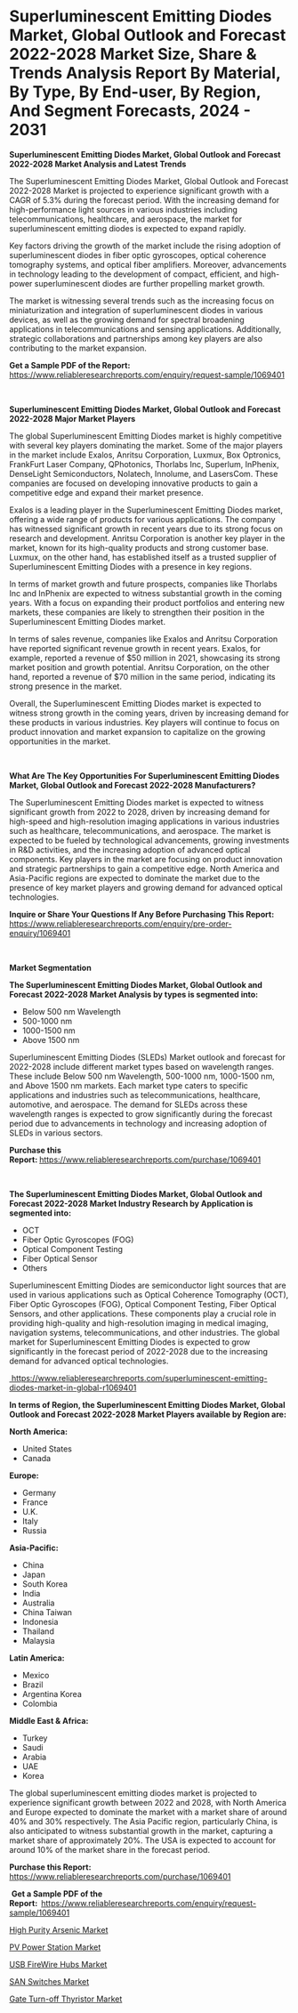 <p><h1>Superluminescent Emitting Diodes Market, Global Outlook and Forecast 2022-2028 Market Size, Share & Trends Analysis Report By Material, By Type, By End-user, By Region, And Segment Forecasts, 2024 - 2031</h1></p><p><strong>Superluminescent Emitting Diodes Market, Global Outlook and Forecast 2022-2028 Market Analysis and Latest Trends</strong></p>
<p><p>The Superluminescent Emitting Diodes Market, Global Outlook and Forecast 2022-2028 Market is projected to experience significant growth with a CAGR of 5.3% during the forecast period. With the increasing demand for high-performance light sources in various industries including telecommunications, healthcare, and aerospace, the market for superluminescent emitting diodes is expected to expand rapidly.</p><p>Key factors driving the growth of the market include the rising adoption of superluminescent diodes in fiber optic gyroscopes, optical coherence tomography systems, and optical fiber amplifiers. Moreover, advancements in technology leading to the development of compact, efficient, and high-power superluminescent diodes are further propelling market growth.</p><p>The market is witnessing several trends such as the increasing focus on miniaturization and integration of superluminescent diodes in various devices, as well as the growing demand for spectral broadening applications in telecommunications and sensing applications. Additionally, strategic collaborations and partnerships among key players are also contributing to the market expansion.</p></p>
<p><strong>Get a Sample PDF of the Report:&nbsp;</strong> <a href="https://www.reliableresearchreports.com/enquiry/request-sample/1069401">https://www.reliableresearchreports.com/enquiry/request-sample/1069401</a></p>
<p>&nbsp;</p>
<p><strong>Superluminescent Emitting Diodes Market, Global Outlook and Forecast 2022-2028 Major Market Players</strong></p>
<p><p>The global Superluminescent Emitting Diodes market is highly competitive with several key players dominating the market. Some of the major players in the market include Exalos, Anritsu Corporation, Luxmux, Box Optronics, FrankFurt Laser Company, QPhotonics, Thorlabs Inc, Superlum, InPhenix, DenseLight Semiconductors, Nolatech, Innolume, and LasersCom. These companies are focused on developing innovative products to gain a competitive edge and expand their market presence.</p><p>Exalos is a leading player in the Superluminescent Emitting Diodes market, offering a wide range of products for various applications. The company has witnessed significant growth in recent years due to its strong focus on research and development. Anritsu Corporation is another key player in the market, known for its high-quality products and strong customer base. Luxmux, on the other hand, has established itself as a trusted supplier of Superluminescent Emitting Diodes with a presence in key regions.</p><p>In terms of market growth and future prospects, companies like Thorlabs Inc and InPhenix are expected to witness substantial growth in the coming years. With a focus on expanding their product portfolios and entering new markets, these companies are likely to strengthen their position in the Superluminescent Emitting Diodes market.</p><p>In terms of sales revenue, companies like Exalos and Anritsu Corporation have reported significant revenue growth in recent years. Exalos, for example, reported a revenue of $50 million in 2021, showcasing its strong market position and growth potential. Anritsu Corporation, on the other hand, reported a revenue of $70 million in the same period, indicating its strong presence in the market.</p><p>Overall, the Superluminescent Emitting Diodes market is expected to witness strong growth in the coming years, driven by increasing demand for these products in various industries. Key players will continue to focus on product innovation and market expansion to capitalize on the growing opportunities in the market.</p></p>
<p>&nbsp;</p>
<p><strong>What Are The Key Opportunities For Superluminescent Emitting Diodes Market, Global Outlook and Forecast 2022-2028 Manufacturers?</strong></p>
<p><p>The Superluminescent Emitting Diodes market is expected to witness significant growth from 2022 to 2028, driven by increasing demand for high-speed and high-resolution imaging applications in various industries such as healthcare, telecommunications, and aerospace. The market is expected to be fueled by technological advancements, growing investments in R&D activities, and the increasing adoption of advanced optical components. Key players in the market are focusing on product innovation and strategic partnerships to gain a competitive edge. North America and Asia-Pacific regions are expected to dominate the market due to the presence of key market players and growing demand for advanced optical technologies.</p></p>
<p><strong>Inquire or Share Your Questions If Any Before Purchasing This Report:</strong> <a href="https://www.reliableresearchreports.com/enquiry/pre-order-enquiry/1069401">https://www.reliableresearchreports.com/enquiry/pre-order-enquiry/1069401</a></p>
<p>&nbsp;</p>
<p><strong>Market Segmentation</strong></p>
<p><strong>The Superluminescent Emitting Diodes Market, Global Outlook and Forecast 2022-2028 Market Analysis by types is segmented into:</strong></p>
<p><ul><li>Below 500 nm Wavelength</li><li>500-1000 nm</li><li>1000-1500 nm</li><li>Above 1500 nm</li></ul></p>
<p><p>Superluminescent Emitting Diodes (SLEDs) Market outlook and forecast for 2022-2028 include different market types based on wavelength ranges. These include Below 500 nm Wavelength, 500-1000 nm, 1000-1500 nm, and Above 1500 nm markets. Each market type caters to specific applications and industries such as telecommunications, healthcare, automotive, and aerospace. The demand for SLEDs across these wavelength ranges is expected to grow significantly during the forecast period due to advancements in technology and increasing adoption of SLEDs in various sectors.</p></p>
<p><strong>Purchase this Report:&nbsp;</strong><a href="https://www.reliableresearchreports.com/purchase/1069401">https://www.reliableresearchreports.com/purchase/1069401</a></p>
<p>&nbsp;</p>
<p><strong>The Superluminescent Emitting Diodes Market, Global Outlook and Forecast 2022-2028 Market Industry Research by Application is segmented into:</strong></p>
<p><ul><li>OCT</li><li>Fiber Optic Gyroscopes (FOG)</li><li>Optical Component Testing</li><li>Fiber Optical Sensor</li><li>Others</li></ul></p>
<p><p>Superluminescent Emitting Diodes are semiconductor light sources that are used in various applications such as Optical Coherence Tomography (OCT), Fiber Optic Gyroscopes (FOG), Optical Component Testing, Fiber Optical Sensors, and other applications. These components play a crucial role in providing high-quality and high-resolution imaging in medical imaging, navigation systems, telecommunications, and other industries. The global market for Superluminescent Emitting Diodes is expected to grow significantly in the forecast period of 2022-2028 due to the increasing demand for advanced optical technologies.</p></p>
<p><a href="https://www.reliableresearchreports.com/superluminescent-emitting-diodes-market-in-global-r1069401">&nbsp;https://www.reliableresearchreports.com/superluminescent-emitting-diodes-market-in-global-r1069401</a></p>
<p><strong>In terms of Region, the Superluminescent Emitting Diodes Market, Global Outlook and Forecast 2022-2028 Market Players available by Region are:</strong></p>
<p>
    <p> <strong> North America: </strong>
        <ul>
            <li>United States</li>
            <li>Canada</li>
        </ul>
        </p> 
    <p> <strong> Europe: </strong>
        <ul>
            <li>Germany</li>
            <li>France</li>
            <li>U.K.</li>
            <li>Italy</li>
            <li>Russia</li>
        </ul>
        </p> 
    <p> <strong> Asia-Pacific: </strong>
        <ul>
            <li>China</li>
            <li>Japan</li>
            <li>South Korea</li>
            <li>India</li>
            <li>Australia</li>
            <li>China Taiwan</li>
            <li>Indonesia</li>
            <li>Thailand</li>
            <li>Malaysia</li>
        </ul>
        </p> 
    <p> <strong> Latin America: </strong>
        <ul>
            <li>Mexico</li>
            <li>Brazil</li>
            <li>Argentina Korea</li>
            <li>Colombia</li>
        </ul>
        </p> 
    <p> <strong> Middle East & Africa: </strong>
        <ul>
            <li>Turkey</li>
            <li>Saudi</li>
            <li>Arabia</li>
            <li>UAE</li>
            <li>Korea</li>
        </ul>
    </p>
    </p>
<p><p>The global superluminescent emitting diodes market is projected to experience significant growth between 2022 and 2028, with North America and Europe expected to dominate the market with a market share of around 40% and 30% respectively. The Asia Pacific region, particularly China, is also anticipated to witness substantial growth in the market, capturing a market share of approximately 20%. The USA is expected to account for around 10% of the market share in the forecast period.</p></p>
<p><strong>Purchase this Report: </strong><a href="https://www.reliableresearchreports.com/purchase/1069401">https://www.reliableresearchreports.com/purchase/1069401</a></p>
<p>&nbsp;<strong>Get a Sample PDF of the Report:&nbsp;&nbsp;</strong><a href="https://www.reliableresearchreports.com/enquiry/request-sample/1069401">https://www.reliableresearchreports.com/enquiry/request-sample/1069401</a></p>
<p><strong></strong></p>
<p><p><a href="https://github.com/btwcqfvq34/Market-Research-Report-List-1/blob/main/high-purity-arsenic-market.md">High Purity Arsenic Market</a></p><p><a href="https://issuu.com/reportprime-2/docs/pv-power-station-market-size-2030.pptx">PV Power Station Market</a></p><p><a href="https://medium.com/@joanne.harris67856/global-usb-firewire-hubs-industry-research-report-competitive-landscape-market-size-regional-f763e2243193">USB FireWire Hubs Market</a></p><p><a href="https://github.com/janetchuadff364/Market-Research-Report-List-1/blob/main/san-switches-market.md">SAN Switches Market</a></p><p><a href="https://medium.com/@ruth.gibson8095/gate-turn-off-thyristor-market-trends-and-analysis-opportunities-and-challenges-for-future-638306696a4e">Gate Turn-off Thyristor Market</a></p></p>